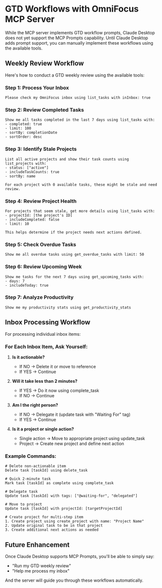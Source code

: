 # GTD Workflows with OmniFocus MCP Server

While the MCP server implements GTD workflow prompts, Claude Desktop does not yet support the MCP Prompts capability. Until Claude Desktop adds prompt support, you can manually implement these workflows using the available tools.

## Weekly Review Workflow

Here's how to conduct a GTD weekly review using the available tools:

### Step 1: Process Your Inbox
```
Please check my OmniFocus inbox using list_tasks with inInbox: true
```

### Step 2: Review Completed Tasks
```
Show me all tasks completed in the last 7 days using list_tasks with:
- completed: true
- limit: 100
- sortBy: completionDate
- sortOrder: desc
```

### Step 3: Identify Stale Projects
```
List all active projects and show their task counts using list_projects with:
- status: ["active"]
- includeTaskCounts: true
- sortBy: name

For each project with 0 available tasks, these might be stale and need review.
```

### Step 4: Review Project Health
```
For projects that seem stale, get more details using list_tasks with:
- projectId: [the project's ID]
- includeCompleted: false
- limit: 10

This helps determine if the project needs next actions defined.
```

### Step 5: Check Overdue Tasks
```
Show me all overdue tasks using get_overdue_tasks with limit: 50
```

### Step 6: Review Upcoming Week
```
Show me tasks for the next 7 days using get_upcoming_tasks with:
- days: 7
- includeToday: true
```

### Step 7: Analyze Productivity
```
Show me my productivity stats using get_productivity_stats
```

## Inbox Processing Workflow

For processing individual inbox items:

### For Each Inbox Item, Ask Yourself:

1. **Is it actionable?**
   - If NO → Delete it or move to reference
   - If YES → Continue

2. **Will it take less than 2 minutes?**
   - If YES → Do it now using complete_task
   - If NO → Continue

3. **Am I the right person?**
   - If NO → Delegate it (update task with "Waiting For" tag)
   - If YES → Continue

4. **Is it a project or single action?**
   - Single action → Move to appropriate project using update_task
   - Project → Create new project and define next action

### Example Commands:

```
# Delete non-actionable item
Delete task [taskId] using delete_task

# Quick 2-minute task
Mark task [taskId] as complete using complete_task

# Delegate task
Update task [taskId] with tags: ["@waiting-for", "delegated"]

# Move to project
Update task [taskId] with projectId: [targetProjectId]

# Create project for multi-step item
1. Create project using create_project with name: "Project Name"
2. Update original task to be in that project
3. Create additional next actions as needed
```

## Future Enhancement

Once Claude Desktop supports MCP Prompts, you'll be able to simply say:
- "Run my GTD weekly review"
- "Help me process my inbox"

And the server will guide you through these workflows automatically.